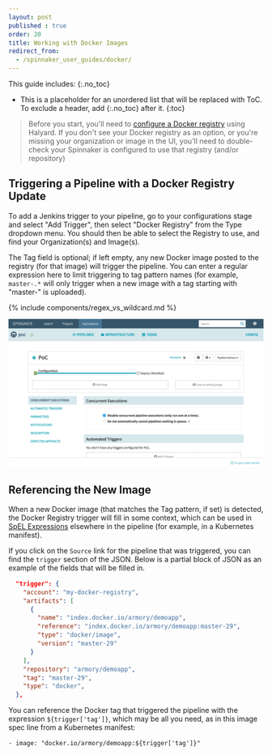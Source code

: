 ```yaml
---
layout: post
published : true
order: 20
title: Working with Docker Images
redirect_from:
  - /spinnaker_user_guides/docker/
---
```


This guide includes:
{:.no_toc}
* This is a placeholder for an unordered list that will be replaced with ToC. To exclude a header, add {:.no_toc} after it.
{:toc}

> Before you start, you'll need to [configure a Docker registry](/spinnaker-install-admin-guides/docker/) using Halyard.  If
> you don't see your Docker registry as an option, or you're missing your
> organization or image in the UI, you'll need to double-check your Spinnaker
> is configured to use that registry (and/or repository)

## Triggering a Pipeline with a Docker Registry Update

To add a Jenkins trigger to your pipeline, go to your configurations stage and
select "Add Trigger", then select "Docker Registry" from the Type dropdown
menu. You should then be able to select the Registry to use, and find your
Organization(s) and Image(s).

The Tag field is optional; if left empty, any new Docker image posted to the
registry (for that image) will trigger the pipeline.  You can enter a regular
expression here to limit triggering to tag pattern names (for example,
`master-.*` will only trigger when a new image with a tag starting with
"master-" is uploaded).

{% include components/regex_vs_wildcard.md %}

![Add Trigger](/images/docker-user-guide-1.gif)

## Referencing the New Image

When a new Docker image (that matches the Tag pattern, if set) is detected,
the Docker Registry trigger will fill in some context, which can be used
in [SpEL Expressions](https://www.spinnaker.io/guides/user/pipeline/expressions/)
elsewhere in the pipeline (for example, in a Kubernetes manifest).

If you click on the `Source` link for the pipeline that was triggered, you
can find the `trigger` section of the JSON.  Below is a partial block of
JSON as an example of the fields that will be filled in.

```json
  "trigger": {
    "account": "my-docker-registry",
    "artifacts": [
      {
        "name": "index.docker.io/armory/demoapp",
        "reference": "index.docker.io/armory/demoapp:master-29",
        "type": "docker/image",
        "version": "master-29"
      }
    ],
    "repository": "armory/demoapp",
    "tag": "master-29",
    "type": "docker",
  },
```

You can reference the Docker tag that triggered the pipeline with the
expression `${trigger['tag']}`, which may be all you need, as in this
image spec line from a Kubernetes manifest:

```
- image: "docker.io/armory/demoapp:${trigger['tag']}"
```
